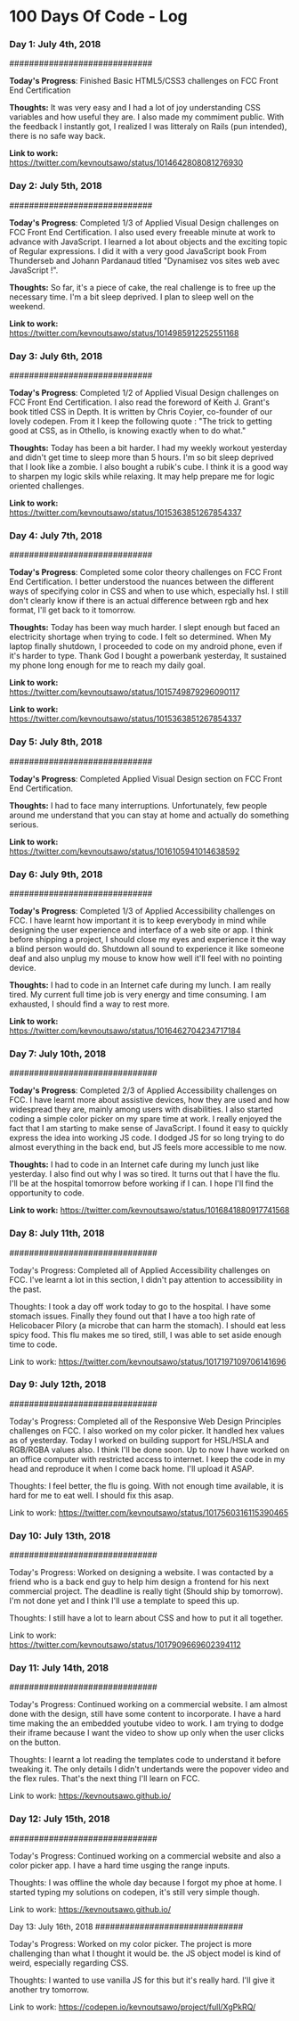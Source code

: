 # 100 Days Of Code - Log

### Day 1: July 4th, 2018 ###
#############################

**Today's Progress**: Finished Basic HTML5/CSS3 challenges on FCC Front End Certification

**Thoughts:** It was very easy and I had a lot of joy understanding CSS variables and how useful they are. I also made my commiment public. With the feedback I instantly got, I realized I was litteraly on Rails (pun intended), there is no safe way back.

**Link to work:** https://twitter.com/kevnoutsawo/status/1014642808081276930

### Day 2: July 5th, 2018 ###
#############################

**Today's Progress**: Completed 1/3 of Applied Visual Design challenges on FCC Front End Certification. I also used every freeable minute at work to advance with JavaScript. I learned a lot about objects and the exciting topic of Regular expressions. I did it with a very good JavaScript book From Thunderseb and Johann Pardanaud titled "Dynamisez vos sites web avec JavaScript !".

**Thoughts:** So far, it's a piece of cake, the real challenge is to free up the necessary time. I'm a bit sleep deprived. I plan to sleep well on the weekend.

**Link to work:** https://twitter.com/kevnoutsawo/status/1014985912252551168

### Day 3: July 6th, 2018 ###
#############################

**Today's Progress**: Completed 1/2 of Applied Visual Design challenges on FCC Front End Certification. I also read the foreword of  Keith J. Grant's book titled CSS in Depth. It is written by Chris Coyier, co-founder of our lovely codepen. From it I keep the following quote : "The trick to getting good at CSS, as in Othello, is knowing exactly when to do what."

**Thoughts:** Today has been a bit harder. I had my weekly workout yesterday and didn't get time to sleep more than 5 hours. I'm so bit sleep deprived that I look like a zombie. I also bought a rubik's cube. I think it is a good way to sharpen my logic skils while relaxing. It may help prepare me for logic oriented challenges.

**Link to work:** https://twitter.com/kevnoutsawo/status/1015363851267854337

### Day 4: July 7th, 2018 ###
#############################

**Today's Progress**: Completed some color theory challenges on FCC Front End Certification. I better understood the nuances between the different ways of specifying color in CSS and when to use which, especially hsl. I still don't clearly know if there is an actual difference between rgb and hex format, I'll get back to it tomorrow.

**Thoughts:** Today has been way  much harder. I slept enough but faced an electricity shortage when trying to code. I felt so determined. When My laptop finally shutdown, I proceeded to code on my android phone, even if it's harder to type. Thank God I bought a powerbank yesterday, It sustained my phone long enough for me to reach my daily goal.

**Link to work:** https://twitter.com/kevnoutsawo/status/1015749879296090117

**Link to work:** https://twitter.com/kevnoutsawo/status/1015363851267854337

### Day 5: July 8th, 2018 ###
#############################

**Today's Progress**: Completed Applied Visual Design section on FCC Front End Certification.

**Thoughts:** I had to face many interruptions. Unfortunately, few people around me understand that you can stay at home and actually do something serious.

**Link to work:** https://twitter.com/kevnoutsawo/status/1016105941014638592

### Day 6: July 9th, 2018 ###
#############################

**Today's Progress**: Completed 1/3 of Applied Accessibility challenges on FCC. I have learnt how important it is to keep everybody in mind while designing the user experience and interface of a web site or app. I think before shipping a project, I should close my eyes and experience it the way a blind person would do. Shutdown all sound to experience it like someone deaf and also unplug my mouse to know how well it'll feel with no pointing device.

**Thoughts:** I had to code in an Internet cafe during my lunch. I am really tired. My current full time job is very energy and time consuming. I am exhausted, I should find a way to rest more.

**Link to work:** https://twitter.com/kevnoutsawo/status/1016462704234717184

### Day 7: July 10th, 2018 ###
##############################

**Today's Progress**: Completed 2/3 of Applied Accessibility challenges on FCC. I have learnt more about assistive devices, how they are used and how widespread they are, mainly among users with disabilities. I also started coding a simple color picker on my spare time at work. I really enjoyed the fact that I am starting to make sense of JavaScript. I found it easy to quickly express the idea into working JS code. I dodged JS for so long trying to do almost everything in the back end, but JS feels more accessible to me now.

**Thoughts:** I had to code in an Internet cafe during my lunch just like yesterday. I also find out why I was so tired. It turns out that I have the flu. I'll be at the hospital tomorrow before working if I can. I hope I'll find the opportunity to code. 

**Link to work:** https://twitter.com/kevnoutsawo/status/1016841880917741568

### Day 8: July 11th, 2018 ###
##############################

Today's Progress: Completed all of Applied Accessibility challenges on FCC. I've learnt a lot in this section, I didn't pay attention to accessibility in the past.

Thoughts: I took a day off work today to go to the hospital. I have some stomach issues. Finally they found out that I have a too high rate of Helicobacer Pilory (a microbe that can harm the stomach). I should eat less spicy food. This flu makes me so tired, still, I was able to set aside enough time to code.

Link to work: https://twitter.com/kevnoutsawo/status/1017197109706141696

### Day 9: July 12th, 2018 ###
##############################

Today's Progress: Completed all of the Responsive Web Design Principles challenges on FCC. I also worked on my color picker. It handled hex values as of yesterday. Today I worked on building support for HSL/HSLA and RGB/RGBA values also. I think I'll be done soon. Up to now I have worked on an office computer with restricted access to internet. I keep the code in my head and reproduce it when I come back home. I'll upload it ASAP.

Thoughts: I feel better, the flu is going. With not enough time available, it is hard for me to eat well. I should fix this asap.

Link to work: https://twitter.com/kevnoutsawo/status/1017560316115390465

### Day 10: July 13th, 2018 ###
##############################

Today's Progress: Worked on designing a website. I was contacted by a friend who is a back end guy to help him design a frontend for his next commercial project. The deadline is really tight (Should ship by tomorrow). I'm not done yet and I think I'll use a template to speed this up. 

Thoughts: I still have a lot to learn about CSS and how to put it all together. 

Link to work: https://twitter.com/kevnoutsawo/status/1017909669602394112

### Day 11: July 14th, 2018 ###
##############################

Today's Progress: Continued working on a commercial website. I am almost done with the design, still have some content to incorporate. I have a hard time making the an embedded youtube video to work. I am trying to dodge their iframe because I want the video to show up only when the user clicks on the button.

Thoughts: I learnt a lot reading the templates code to understand it before tweaking it. The only details I didn't undertands were the popover video and the flex rules. That's the next thing I'll learn on FCC.

Link to work: https://kevnoutsawo.github.io/

### Day 12: July 15th, 2018 ###
##############################

Today's Progress: Continued working on a commercial website and also a color picker app. I have a hard time usging the range inputs.

Thoughts: I was offline the whole day because I forgot my phoe at home. I started typing my solutions on codepen, it's still very simple though.

Link to work: https://kevnoutsawo.github.io/

Day 13: July 16th, 2018
##############################

Today's Progress: Worked on my color picker. The project is more challenging than what I thought it would be. the JS object model is kind of weird, especially regarding CSS.

Thoughts: I wanted to use vanilla JS for this but it's really hard. I'll give it another try tomorrow.

Link to work: https://codepen.io/kevnoutsawo/project/full/XgPkRQ/
